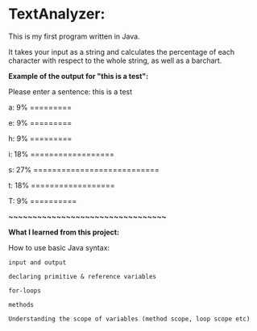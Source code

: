 # TextAnalyzer:

This is my first program written in Java.

It takes your input as a string and calculates the percentage
of each character with respect to the whole string, as well as a barchart.

**Example of the output for "this is a test":**

Please enter a sentence: this is a test
  
  a: 9%  =========

  e: 9%  =========

  h: 9%  =========

  i: 18% ==================

s: 27% ===========================

  t: 18% ==================

  T: 9% ==========

**~~~~~~~~~~~~~~~~~~~~~~~~~~~~~~~~~**

**What I learned from this project:**

How to use basic Java syntax:
    
    input and output

    declaring primitive & reference variables
    
    for-loops

    methods

    Understanding the scope of variables (method scope, loop scope etc)
